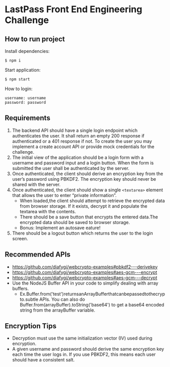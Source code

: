 # LastPass Front End Engineering Challenge

## How to run project

Install dependencies:

```
$ npm i
```

Start application:

```
$ npm start
```

How to login:

```
username: username
password: password
```

## Requirements

1. The backend API should have a single login endpoint which authenticates the user. It shall return an empty 200 response if authenticated or a 401 response if not. To create the user you may implement a create account API or provide mock credentials for the challenge.
2. The initial view of the application should be a login form with a username and password input and a login button. When the form is submitted the user shall be authenticated by the server.
3. Once authenticated, the client should derive an encryption key from the user’s password using PBKDF2. The encryption key should never be shared with the server.
4. Once authenticated, the client should show a single `<textarea>` element that allows the user to enter “private information”.
   - When loaded,the client should attempt to retrieve the encrypted data from browser storage. If it exists, decrypt it and populate the textarea with the contents.
   - There should be a save button that encrypts the entered data.The encrypted data should be saved to browser storage.
   - Bonus: Implement an autosave eature!
5. There should be a logout button which returns the user to the login screen.

## Recommended APIs

- https://github.com/diafygi/webcrypto-examples#pbkdf2---derivekey
- https://github.com/diafygi/webcrypto-examples#aes-gcm---encrypt
- https://github.com/diafygi/webcrypto-examples#aes-gcm---decrypt
- Use the NodeJS Buffer API in your code to simplify dealing with array buffers.
  - Ex.Buffer.from('test')returnsanArrayBufferthatcanbepassedtothecrypto.subtle APIs. You can also do Buffer.from(arrayBuffer).toString('base64') to get a base64 encoded string from the arrayBuffer variable.

## Encryption Tips

- Decryption must use the same initialization vector (IV) used during encryption.
- A given username and password should derive the same encryption key each time the user logs
  in. If you use PBKDF2, this means each user should have a consistent salt.
